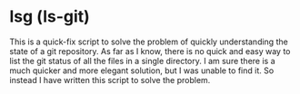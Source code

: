 # lsg (ls-git)

This is a quick-fix script to solve the problem of quickly understanding the state of a git 
repository. As far as I know, there is no quick and easy way to list the git status of all
the files in a single directory. I am sure there is a much quicker and more elegant solution, 
but I was unable to find it. So instead I have written this script to solve the problem.

